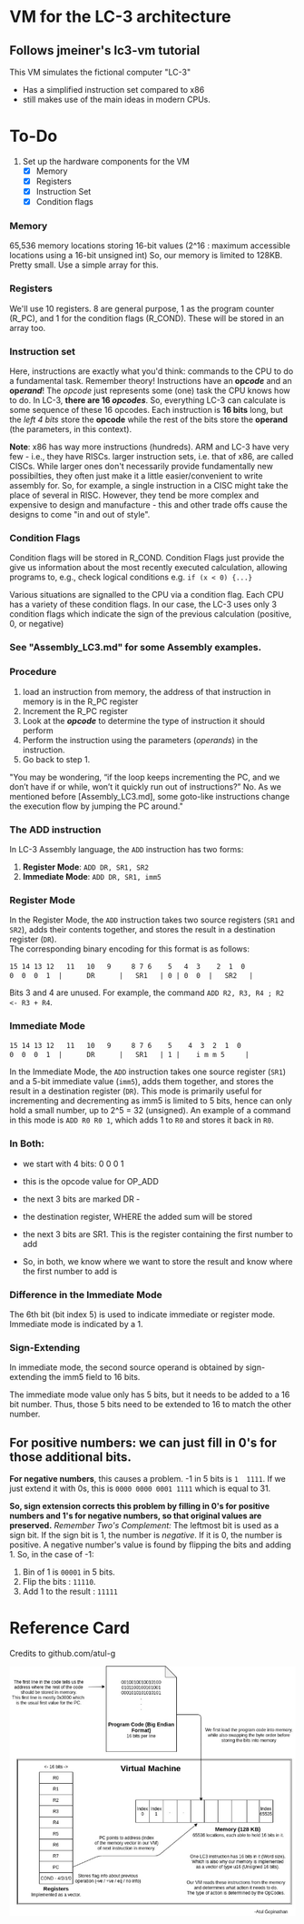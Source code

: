 # VM for the LC-3 architecture
## Follows jmeiner's lc3-vm tutorial
This VM simulates the fictional computer "LC-3"
- Has a simplified instruction set compared to x86
- still makes use of the main ideas in modern CPUs.
# To-Do
1. Set up the hardware components for the VM
   - [x] Memory
   - [x] Registers
   - [x] Instruction Set
   - [x] Condition flags

### Memory
65,536 memory locations storing 16-bit values (2^16 : maximum accessible locations using a 16-bit unsigned int)
So, our memory is limited to 128KB. Pretty small.
Use a simple array for this.

### Registers
We'll use 10 registers. 8 are general purpose, 1 as the program counter (R_PC), and 1 for the condition flags (R_COND).
These will be stored in an array too.

### Instruction set
Here, instructions are exactly what you'd think: commands to the CPU to do a fundamental task.
Remember theory! Instructions have an **op*code*** and an **op*erand***!
The *opcode* just represents some (one) task the CPU knows how to do.
In LC-3, **there are 16 *opcodes***. So, everything LC-3 can calculate is some sequence
of these 16 opcodes. Each instruction is **16 bits** long, but the
*left 4 bits* store the **opcode** while the rest of the bits store the **operand** (the parameters, in this context).

**Note**: x86 has way more instructions (hundreds). ARM and LC-3 have very few - i.e., they have RISCs.
          larger instruction sets, i.e. that of x86, are called CISCs.
          While larger ones don't necessarily provide fundamentally new possibilties,
          they often just make it a little easier/convenient to write assembly for.
          So, for example, a single instruction in a CISC might take the place of several in RISC.
          However, they tend be more complex and expensive to design and manufacture - this and other trade offs cause the designs
          to come "in and out of style".

### Condition Flags
Condition flags will be stored in R_COND. Condition Flags just provide the give us information about the most recently executed
calculation, allowing programs to, e.g., check logical conditions e.g. ```if (x < 0) {...}```

Various situations are signalled to the CPU via a condition flag. Each CPU has a variety of these condition flags.
In our case, the LC-3 uses only 3 condition flags which indicate the sign of the previous calculation (positive, 0, or negative)

### See "Assembly_LC3.md" for some Assembly examples.

### Procedure
1. load an instruction from memory, the address of that instruction in memory is in the R_PC register
2. Increment the R_PC register
3. Look at the ***opcode*** to determine the type of instruction it should perform
4. Perform the instruction using the parameters (*operands*) in the instruction.
5. Go back to step 1.

"You may be wondering, “if the loop keeps incrementing the PC, and we don’t have if or while, won’t it quickly run out of instructions?” No. As we mentioned before [Assembly_LC3.md], some goto-like instructions change the execution flow by jumping the PC around."

### The ADD instruction
In LC-3 Assembly language, the `ADD` instruction has two forms:
1. **Register Mode**: `ADD DR, SR1, SR2`
2. **Immediate Mode**: `ADD DR, SR1, imm5`

### Register Mode
In the Register Mode, the `ADD` instruction takes two source registers (`SR1` and `SR2`), adds their contents together, and stores the result in a destination register (`DR`).  
The corresponding binary encoding for this format is as follows:
```
15 14 13 12   11   10   9     8 7 6    5   4  3    2  1  0
0  0  0  1  |      DR      |   SR1   | 0 | 0  0  |   SR2   |
```
Bits 3 and 4 are unused.
For example, the command `ADD R2, R3, R4 ; R2 <- R3 + R4`.

### Immediate Mode
```
15 14 13 12   11   10   9     8 7 6    5    4  3  2  1  0
0  0  0  1  |      DR      |   SR1   | 1 |    i m m 5     |
```
In the Immediate Mode, the `ADD` instruction takes one source register (`SR1`) and a 5-bit immediate value (`imm5`), adds them together, and stores the result in a destination register (`DR`).
This mode is primarily useful for incrementing and decrementing as imm5 is limited to 5 bits, hence 
can only hold a small number, up to 2^5 = 32 (unsigned). An example of a command in this mode is `ADD R0 R0 1`, which adds 1 to `R0` and stores it back in `R0`.

### In Both:
* we start with 4 bits: 0 0 0 1
* this is the opcode value for OP_ADD
               
* the next 3 bits are marked DR - 
* the destination register, WHERE the added sum will be stored
                 
* the next 3 bits are SR1. This is the register containing the first number to add
                 
* So, in both, we know where we want to store the result and know where the first number to add is

### Difference in the Immediate Mode
The 6th bit (bit index 5) is used to indicate immediate or register mode. Immediate mode is indicated
by a 1. 

### Sign-Extending
In immediate mode, the second source operand is obtained by sign-extending the imm5 field to 16
bits.

The immediate mode value only has 5 bits, but it needs to be added to a 16 bit number. Thus, those 5 bits
need to be extended to 16 to match the other number.

**For positive numbers**: we can just fill in 0's for those additional bits.
---
**For negative numbers**, this causes a problem. -1 in 5 bits is `1  1111`.
If we just extend it with 0s, this is `0000 0000 0001 1111` which is equal to 31.

**So, sign extension corrects this problem by filling in 0's for positive numbers and 1's for negative numbers, so that original values are preserved.**
*Remember Two's Complement:*
The leftmost bit is used as a sign bit. If the sign bit is 1, the number is *negative*. If it is 0, the number is positive.
A negative number's value is found by flipping the bits and adding 1.
So, in the case of -1:
1. Bin of 1 is `00001` in 5 bits.
2. Flip the bits : `11110`.
3. Add 1 to the result : `11111`

# Reference Card
Credits to github.com/atul-g

![Screenshot](lc3-ref-card.png)
